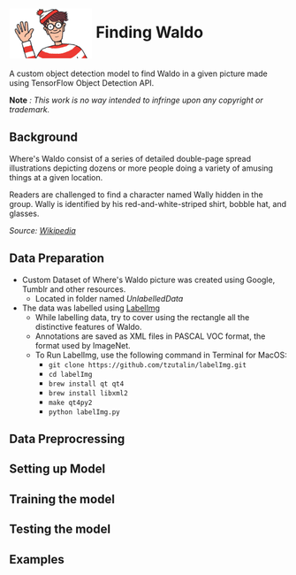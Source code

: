 # <img src="/README Resources/684929827Find Waldo.jpg" width="150" align="center" > Finding Waldo
A custom object detection model to find Waldo in a given picture made using TensorFlow Object Detection API.

**Note** *: This work is no way intended to infringe upon any copyright or trademark.*

## Background
Where's Waldo consist of a series of detailed double-page spread illustrations depicting dozens or more people doing a variety of amusing things at a given location. 

Readers are challenged to find a character named Wally hidden in the group. Wally is identified by his red-and-white-striped shirt, bobble hat, and glasses.

*Source: [Wikipedia](https://en.wikipedia.org/wiki/Where%27s_Wally%3F)*

## Data Preparation
* Custom Dataset of Where's Waldo picture was created using Google, Tumblr and other resources.
  * Located in folder named *UnlabelledData*
* The data was labelled using [LabelImg](https://github.com/tzutalin/labelImg)
  * While labelling data, try to cover using the rectangle all the distinctive features of Waldo.
  * Annotations are saved as XML files in PASCAL VOC format, the format used by ImageNet.
  * To Run LabelImg, use the following command in Terminal for MacOS:
    * `git clone https://github.com/tzutalin/labelImg.git`
    * `cd labelImg`
    * `brew install qt qt4`
    * `brew install libxml2`
    * `make qt4py2`
    * `python labelImg.py`

## Data Preprocressing

## Setting up Model

## Training the model

## Testing the model

## Examples
